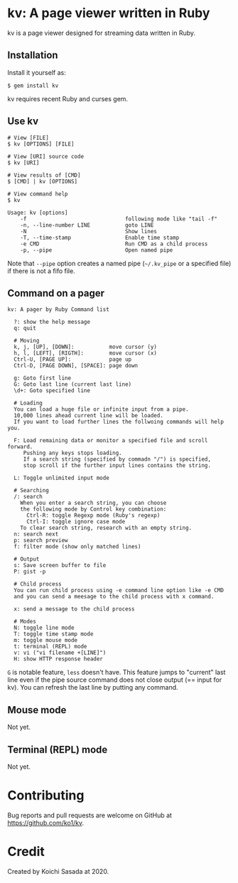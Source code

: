 # kv: A page viewer written in Ruby

kv is a page viewer designed for streaming data written in Ruby.

## Installation

Install it yourself as:

    $ gem install kv

kv requires recent Ruby and curses gem.

## Use kv

```
# View [FILE]
$ kv [OPTIONS] [FILE]

# View [URI] source code
$ kv [URI]

# View results of [CMD]
$ [CMD] | kv [OPTIONS]

# View command help
$ kv

Usage: kv [options]
    -f                               following mode like "tail -f"
    -n, --line-number LINE           goto LINE
    -N                               Show lines
    -T, --time-stamp                 Enable time stamp
    -e CMD                           Run CMD as a child process
    -p, --pipe                       Open named pipe
```

Note that `--pipe` option creates a named pipe (`~/.kv_pipe` or a specified file) if there is not a fifo file.

## Command on a pager

```
kv: A pager by Ruby Command list

  ?: show the help message
  q: quit

  # Moving
  k, j, [UP], [DOWN]:           move cursor (y)
  h, l, [LEFT], [RIGTH]:        move cursor (x)
  Ctrl-U, [PAGE UP]:            page up
  Ctrl-D, [PAGE DOWN], [SPACE]: page down

  g: Goto first line
  G: Goto last line (current last line)
  \d+: Goto specified line

  # Loading
  You can load a huge file or infinite input from a pipe.
  10,000 lines ahead current line will be loaded.
  If you want to load further lines the follwoing commands will help you.

  F: Load remaining data or monitor a specified file and scroll forward.
     Pushing any keys stops loading.
     If a search string (specified by commadn "/") is specified,
     stop scroll if the further input lines contains the string.

  L: Toggle unlimited input mode

  # Searching
  /: search
    When you enter a search string, you can choose
    the following mode by Control key combination:
      Ctrl-R: toggle Regexp mode (Ruby's regexp)
      Ctrl-I: toggle ignore case mode
    To clear search string, research with an empty string.
  n: search next
  p: search preview
  f: filter mode (show only matched lines)

  # Output
  s: Save screen buffer to file
  P: gist -p

  # Child process
  You can run child process using -e command line option like -e CMD
  and you can send a meesage to the child process with x command.

  x: send a message to the child process

  # Modes
  N: toggle line mode
  T: toggle time stamp mode
  m: toggle mouse mode
  t: terminal (REPL) mode
  v: vi ("vi filename +[LINE]")
  H: show HTTP response header
```

`G` is notable feature, `less` doesn't have. This feature jumps to "current" last line even if the pipe source command does not close output (== input for kv). You can refresh the last line by putting any command.

## Mouse mode

Not yet.

## Terminal (REPL) mode

Not yet.

# Contributing

Bug reports and pull requests are welcome on GitHub at https://github.com/ko1/kv.

# Credit

Created by Koichi Sasada at 2020.

